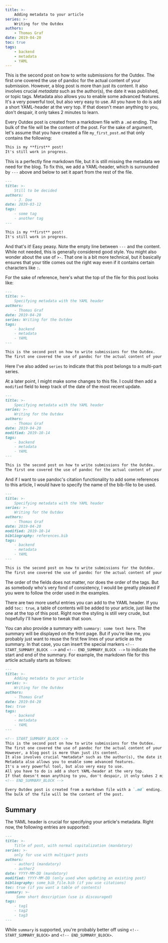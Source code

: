 ```yaml
---
title: >-
    Adding metadata to your article
series: >-
    Writing for the Outdex
authors:
    - Thomas Graf
date: 2019-04-20
toc: true
tags:
    - backend
    - metadata
    - YAML
---
```


<!-- START_SUMMARY_BLOCK -->
This is the second post on how to write submissions for the Outdex.
The first one covered the use of pandoc for the actual content of your submission.
However, a blog post is more than just its content.
It also involves crucial *metadata* such as the author(s), the date it was published, or topic tags.
Metadata also allows you to enable some advanced features.
It's a very powerful tool, but also very easy to use.
All you have to do is add a short YAML-header at the very top.
If that doesn't mean anything to you, don't despair, it only takes 2 minutes to learn.
<!-- END_SUMMARY_BLOCK -->

Every Outdex post is created from a markdown file with a `.md` ending.
The bulk of the file will be the content of the post.
For the sake of argument, let's assume that you have created a file `my_first_post.md` that only contains the following:

```md
This is my **first** post!
It's still work in progress.
```

This is a perfectly fine markdown file, but it is still missing the metadata we need for the blog.
To fix this, we add a YAML-header, which is surrounded by `---` above and below to set it apart from the rest of the file.

```md
---
title: >-
    Still to be decided
authors:
    - J. Doe
date: 2039-03-12
tags:
    - some tag
    - another tag
---

This is my **first** post!
It's still work in progress.
```

And that's it!
Easy peasy.
Note the empty line between `---` and the content.
While not needed, this is generally considered good style.
You might also wonder about the use of `>-`.
That one is a bit more technical, but it basically ensures that your title comes out the right way even if it contains certain characters like `:`.

For the sake of reference, here's what the top of the file for this post looks like:

```md
---
title: >-
    Specifying metadata with the YAML header
authors:
    - Thomas Graf
date: 2019-04-20
series: Writing for the Outdex
tags:
    - backend
    - metadata
    - YAML
---

This is the second post on how to write submissions for the Outdex.
The first one covered the use of pandoc for the actual content of your submission.
```

Here I've also added `series` to indicate that this post belongs to a multi-part series.

At a later point, I might make some changes to this file.
I could then add a `modified` field to keep track of the date of the most recent update.

```md
---
title: >-
    Specifying metadata with the YAML header
series: >-
    Writing for the Outdex
authors:
    - Thomas Graf
date: 2019-04-20
modified: 2019-10-14
tags:
    - backend
    - metadata
    - YAML
---

This is the second post on how to write submissions for the Outdex.
The first one covered the use of pandoc for the actual content of your submission.
```

And if I want to use pandoc's citation functionality to add some references to this article, I would have to specify the name of the bib-file to be used.

```md
---
title: >-
    Specifying metadata with the YAML header
series: >-
    Writing for the Outdex
authors:
    - Thomas Graf
date: 2019-04-20
modified: 2019-10-14
bibliography: references.bib
tags:
    - backend
    - metadata
    - YAML
---

This is the second post on how to write submissions for the Outdex.
The first one covered the use of pandoc for the actual content of your submission.
```

The order of the fields does not matter, nor does the order of the tags.
But as somebody who's very fond of consistency, I would be greatly pleased if you were to follow the order used in the examples.

There are two more useful entries you can add to the YAML header.
If you add `toc: true`, a table of contents will be added to your article, just like the one at the top of this post.
Right now the styling is still very crude, but hopefully I'll have time to tweak that soon.

You can also provide a summary with `summary: some text here`.
The summary will be displayed on the front page.
But if you're like me, you probably just want to reuse the first few lines of your article as the summary.
In that case, you can insert the special markers `<!-- START_SUMMARY_BLOCK -->` and `<!-- END_SUMMARY_BLOCK -->` to indicate the start and end of the summary.
For example, the markdown file for this article actually starts as follows:

```md
---
title: >-
    Adding metadata to your article
series: >-
    Writing for the Outdex
authors:
    - Thomas Graf
date: 2019-04-20
toc: true
tags:
    - backend
    - metadata
    - YAML
---

<!-- START_SUMMARY_BLOCK -->
This is the second post on how to write submissions for the Outdex.
The first one covered the use of pandoc for the actual content of your submission.
However, a blog post is more than just its content.
It also involves crucial *metadata* such as the author(s), the date it was published, or topic tags.
Metadata also allows you to enable some advanced features.
It's a very powerful tool, but also very easy to use.
All you have to do is add a short YAML-header at the very top.
If that doesn't mean anything to you, don't despair, it only takes 2 minutes to learn.
<!-- END_SUMMARY_BLOCK -->

Every Outdex post is created from a markdown file with a `.md` ending.
The bulk of the file will be the content of the post.
```

## Summary

The YAML header is crucial for specifying your article's metadata.
Right now, the following entries are supported:

```md
---
title: >-
    Title of post, with normal capitalization (mandatory)
series: >-
    only for use with multipart posts
authors:
    - author1 (mandatory)
    - author2
date: YYYY-MM-DD (mandatory)
modified: YYYY-MM-DD (only used when updating an existing post)
bibliography: some_bib_file.bib (if you use citations)
toc: true (if you want a table of contents)
summary: >-
     Some short description (use is discouraged)
tags:
    - tag1
    - tag2
    - tag3
---
```

While `summary` is supported, you're probably better off using `<!-- START_SUMMARY_BLOCK>` and `<!-- END_SUMMARY_BLOCK>`.
